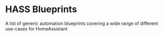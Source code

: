 # HASS Blueprints

A list of generic automation blueprints covering a wide range of different use-cases for HomeAssistant